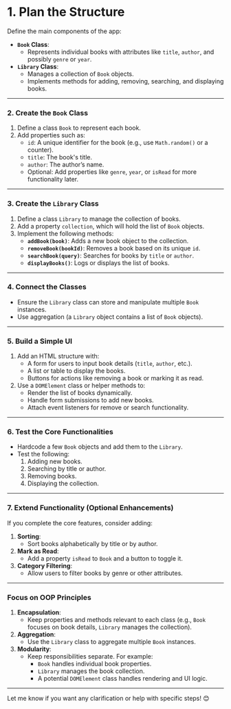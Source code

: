 # **1. Plan the Structure**

Define the main components of the app:

- **`Book` Class**:
  - Represents individual books with attributes like `title`, `author`, and possibly `genre` or `year`.
- **`Library` Class**:
  - Manages a collection of `Book` objects.
  - Implements methods for adding, removing, searching, and displaying books.

---

### **2. Create the `Book` Class**

1. Define a class `Book` to represent each book.
2. Add properties such as:
   - `id`: A unique identifier for the book (e.g., use `Math.random()` or a counter).
   - `title`: The book's title.
   - `author`: The author’s name.
   - Optional: Add properties like `genre`, `year`, or `isRead` for more functionality later.

---

### **3. Create the `Library` Class**

1. Define a class `Library` to manage the collection of books.
2. Add a property `collection`, which will hold the list of `Book` objects.
3. Implement the following methods:
   - **`addBook(book)`**: Adds a new book object to the collection.
   - **`removeBook(bookId)`**: Removes a book based on its unique `id`.
   - **`searchBook(query)`**: Searches for books by `title` or `author`.
   - **`displayBooks()`**: Logs or displays the list of books.

---

### **4. Connect the Classes**

- Ensure the `Library` class can store and manipulate multiple `Book` instances.
- Use aggregation (a `Library` object contains a list of `Book` objects).

---

### **5. Build a Simple UI**

1. Add an HTML structure with:
   - A form for users to input book details (`title`, `author`, etc.).
   - A list or table to display the books.
   - Buttons for actions like removing a book or marking it as read.
2. Use a `DOMElement` class or helper methods to:
   - Render the list of books dynamically.
   - Handle form submissions to add new books.
   - Attach event listeners for remove or search functionality.

---

### **6. Test the Core Functionalities**

- Hardcode a few `Book` objects and add them to the `Library`.
- Test the following:
  1. Adding new books.
  2. Searching by title or author.
  3. Removing books.
  4. Displaying the collection.

---

### **7. Extend Functionality (Optional Enhancements)**

If you complete the core features, consider adding:

1. **Sorting**:
   - Sort books alphabetically by title or by author.
2. **Mark as Read**:
   - Add a property `isRead` to `Book` and a button to toggle it.
3. **Category Filtering**:
   - Allow users to filter books by genre or other attributes.

---

### **Focus on OOP Principles**

1. **Encapsulation**:
   - Keep properties and methods relevant to each class (e.g., `Book` focuses on book details, `Library` manages the collection).
2. **Aggregation**:
   - Use the `Library` class to aggregate multiple `Book` instances.
3. **Modularity**:
   - Keep responsibilities separate. For example:
     - `Book` handles individual book properties.
     - `Library` manages the book collection.
     - A potential `DOMElement` class handles rendering and UI logic.

---

Let me know if you want any clarification or help with specific steps! 😊
